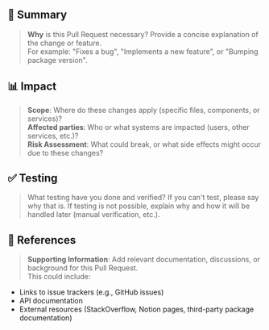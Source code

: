 ## 📝 Summary

> **Why** is this Pull Request necessary? Provide a concise explanation of the change or feature.  
> For example: "Fixes a bug", "Implements a new feature", or "Bumping package version".



## 📊 Impact

> **Scope**: Where do these changes apply (specific files, components, or services)?  
> **Affected parties**: Who or what systems are impacted (users, other services, etc.)?  
> **Risk Assessment**: What could break, or what side effects might occur due to these changes?



## ✅ Testing

> What testing have you done and verified? If you can't test, please say why that is.
> If testing is not possible, explain why and how it will be handled later (manual verification, etc.).



## 🔗 References

> **Supporting Information**: Add relevant documentation, discussions, or background for this Pull Request.  
> This could include:
- Links to issue trackers (e.g., GitHub issues)
- API documentation
- External resources (StackOverflow, Notion pages, third-party package documentation)